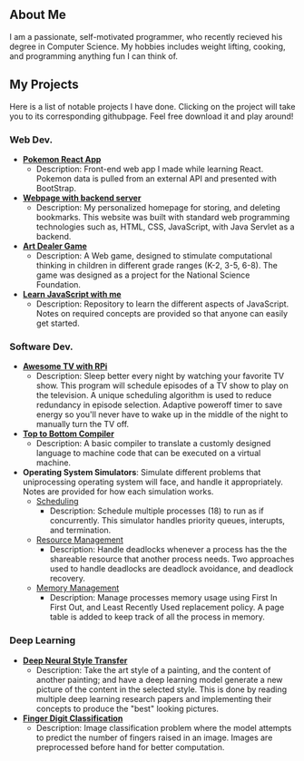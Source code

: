 ## About Me
I am a passionate, self-motivated programmer, who recently recieved his degree in Computer Science. My hobbies includes weight lifting, cooking, and programming anything fun I can think of.

## My Projects
Here is a list of notable projects I have done. Clicking on the project will take you to its corresponding githubpage. Feel free download it and play around!

### Web Dev.
* [**Pokemon React App**](https://kvong.github.io/Learn-JavaScript/)
    - Description: Front-end web app I made while learning React. Pokemon data is pulled from an external API and presented with BootStrap.
* [**Webpage with backend server**](https://github.com/kvong/MyHomePage)
    - Description: My personalized homepage for storing, and deleting bookmarks. This website was built with standard web programming technologies such as, HTML, CSS, JavaScript, with Java Servlet as a backend.
* [**Art Dealer Game**](https://github.com/kvong/Art-Dealer-App)
    - Description: A Web game, designed to stimulate computational thinking in children in different grade ranges (K-2, 3-5, 6-8). The game was designed as a project for the National Science Foundation.
* [**Learn JavaScript with me**](https://github.com/kvong/Learn-JavaScript)
    - Description: Repository to learn the different aspects of JavaScript. Notes on required concepts are provided so that anyone can easily get started.

### Software Dev.
* [**Awesome TV with RPi**](https://github.com/kvong/OSMC-Automation)
    - Description: Sleep better every night by watching your favorite TV show. This program will schedule episodes of a TV show to play on the television. A unique scheduling algorithm is used to reduce redundancy in episode selection. Adaptive poweroff timer to save energy so you'll never have to wake up in the middle of the night to manually turn the TV off.
* [**Top to Bottom Compiler**](https://github.com/kvong/CustomCompiler)
    - Description: A basic compiler to translate a customly designed language to machine code that can be executed on a virtual machine.
* **Operating System Simulators**: Simulate different problems that uniprocessing operating system will face, and handle it appropriately. Notes are provided for how each simulation works.
    * [Scheduling](https://github.com/kvong/Advanced-C-progamming/tree/master/4.OS-SchedulerAlgorithms)
        - Description: Schedule multiple processes (18) to run as if concurrently. This simulator handles priority queues, interupts, and termination.
    * [Resource Management](https://github.com/kvong/Advanced-C-progamming/tree/master/5.OS-ResourceManagement)
        - Description: Handle deadlocks whenever a process has the the shareable resource that another process needs. Two approaches used to handle deadlocks are deadlock avoidance, and deadlock recovery.
    * [Memory Management](https://github.com/kvong/Advanced-C-progamming/tree/master/6.OS-MemoryManagement)
        - Description: Manage processes memory usage using First In First Out, and Least Recently Used replacement policy. A page table is added to keep track of all the process in memory.

### Deep Learning
* [**Deep Neural Style Transfer**](https://github.com/kvong/DeepLearning-NeuralStyleTransfer)
    - Description: Take the art style of a painting, and the content of another painting; and have a deep learning model generate a new picture of the content in the selected style. This is done by reading multiple deep learning research papers and implementing their concepts to produce the "best" looking pictures.
* [**Finger Digit Classification**](https://github.com/kvong/DeepLearning-FingerDigitClassification)
    - Description: Image classification problem where the model attempts to predict the number of fingers raised in an image. Images are preprocessed before hand for better computation.
